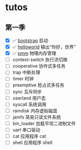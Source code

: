 # tutos

## 第一季

- [x] :white_check_mark: [bootstrap](https://github.com/hilarryxu/tutos/tree/s1-bootstrap) 启动
- [x] :white_check_mark: [helloworld](https://github.com/hilarryxu/tutos/tree/s1-helloworld) 输出“你好，世界”
- [x] :white_check_mark: [pmm](https://github.com/hilarryxu/tutos/tree/s1-pmm) 物理内存管理
- [ ] context-switch 执行流切换
- [ ] cooperative 协作式多任务
- [ ] trap 中断处理
- [ ] timer 时钟
- [ ] preemptive 抢占式多任务
- [ ] sync 互斥同步
- [ ] userland 用户态
- [ ] syscall 系统调用
- [ ] ramdisk 内存虚拟磁盘
- [ ] jamfs 简易只读文件系统
- [ ] bin_loader 加载平坦二进制文件
- [ ] uart 串口驱动
- [ ] cat 应用程序 cat
- [ ] shell 应用程序 shell

